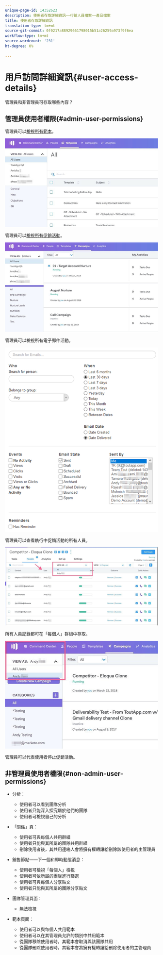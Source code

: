 ```yaml
---
unique-page-id: 14352623
description: 使用者存取詳細資訊——行銷人員檔案——產品檔案
title: 使用者存取詳細資訊
translation-type: tm+mt
source-git-commit: 0f0217a88929661798015b51a26259a973f9f6ea
workflow-type: tm+mt
source-wordcount: '231'
ht-degree: 0%

---
```



# 用戶訪問詳細資訊{#user-access-details}

管理員和非管理員可存取哪些內容？

## 管理員使用者權限{#admin-user-permissions}

管理員可以[檢視所有範本](/help/marketo/product-docs/marketo-sales-connect/templates/view-template-list-as-a-another-user.md)。

![](assets/templates.jpg)

管理員可以[檢視所有促銷活動](/help/marketo/product-docs/marketo-sales-connect/campaigns/view-campaigns-list-as-another-user.md)。

![](assets/campaigns.jpg)

管理員可以檢視所有電子郵件活動。

![](assets/email-activity.png)

管理員可以查看執行中促銷活動的所有人員。

![](assets/running.jpg)

所有人員記錄都可在「每個人」群組中存取。

![](assets/viewed.jpg)

管理員可以代表使用者停止促銷活動。

## 非管理員使用者權限{#non-admin-user-permissions}

* 分析：

   * 使用者可以看到團隊分析
   * 使用者只能深入探究屬於他們的團隊
   * 使用者可檢視自己的分析

* 「關係」頁：

   * 使用者可與每個人共用群組
   * 使用者只能與其所屬的團隊共用群組
   * 刪除使用者後，其共用連絡人會將擁有權轉讓給刪除該使用者的主管理員

* 銷售節點——下一個和即時動態消息：

   * 使用者可檢視「每個人」檢視
   * 使用者可依所屬的團隊進行篩選
   * 使用者可與每個人分享貼文
   * 使用者只能與其所屬的團隊分享貼文

* 團隊管理頁面：

   * 無法檢視

* 範本頁面：

   * 使用者可以與每個人共用範本
   * 使用者可以在其管理員允許的類別中共用範本
   * 從團隊移除使用者時，其範本會取消與該團隊共用
   * 從團隊刪除使用者時，其範本會將擁有權轉讓給刪除使用者的主管理員
